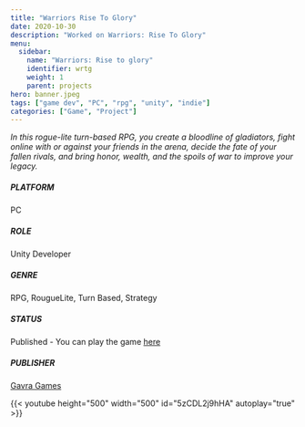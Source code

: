 ```yaml
---
title: "Warriors Rise To Glory"
date: 2020-10-30
description: "Worked on Warriors: Rise To Glory"
menu:
  sidebar:
    name: "Warriors: Rise to glory"
    identifier: wrtg
    weight: 1
    parent: projects
hero: banner.jpeg
tags: ["game dev", "PC", "rpg", "unity", "indie"]
categories: ["Game", "Project"]
---
```


*In this rogue-lite turn-based RPG, you create a bloodline of gladiators, fight online with or against your friends in the arena, decide the fate of your fallen rivals, and bring honor, wealth, and the spoils of war to improve your legacy.*



##### PLATFORM
PC

##### ROLE
Unity Developer

##### GENRE
RPG, RougueLite, Turn Based, Strategy

##### STATUS
Published - You can play the game [here](https://store.steampowered.com/app/582330/Warriors_Rise_to_Glory/)

##### PUBLISHER
[Gavra Games](https://gavra-games.com/)

{{< youtube height="500" width="500" id="5zCDL2j9hHA" autoplay="true" >}}